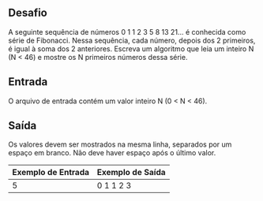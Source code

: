 ## Desafio

A seguinte sequência de números 0 1 1 2 3 5 8 13 21... é conhecida como série de Fibonacci. Nessa sequência, cada número, depois dos 2 primeiros, é igual à soma dos 2 anteriores. Escreva um algoritmo que leia um inteiro N (N < 46) e mostre os N primeiros números dessa série.

## Entrada

O arquivo de entrada contém um valor inteiro N (0 < N < 46).

## Saída

Os valores devem ser mostrados na mesma linha, separados por um espaço em branco. Não deve haver espaço após o último valor.


| Exemplo de Entrada | Exemplo de Saída|
| ---|--- |
| 5 | 0 1 1 2 3 |

